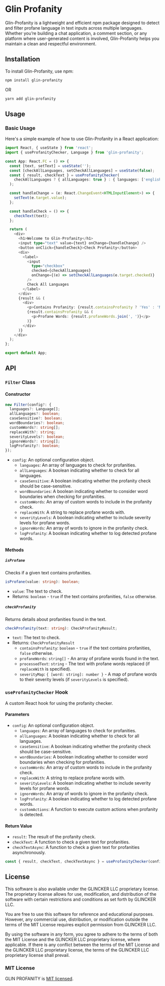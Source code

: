
# Glin Profanity
Glin-Profanity is a lightweight and efficient npm package designed to detect and filter profane language in text inputs across multiple languages. Whether you’re building a chat application, a comment section, or any platform where user-generated content is involved, Glin-Profanity helps you maintain a clean and respectful environment.

## Installation

To install Glin-Profanity, use npm:

```bash
npm install glin-profanity
```
OR

```bash
yarn add glin-profanity
```
## Usage

### Basic Usage

Here's a simple example of how to use Glin-Profanity in a React application:

```typescript
import React, { useState } from 'react';
import { useProfanityChecker, Language } from 'glin-profanity';

const App: React.FC = () => {
  const [text, setText] = useState('');
  const [checkAllLanguages, setCheckAllLanguages] = useState(false);
  const { result, checkText } = useProfanityChecker(
    checkAllLanguages ? { allLanguages: true } : { languages: ['english', 'french'] }
  );

  const handleChange = (e: React.ChangeEvent<HTMLInputElement>) => {
    setText(e.target.value);
  };

  const handleCheck = () => {
    checkText(text);
  };

  return (
    <div>
      <h1>Welcome to Glin-Profanity</h1>
      <input type="text" value={text} onChange={handleChange} />
      <button onClick={handleCheck}>Check Profanity</button>
      <div>
        <label>
          <input
            type="checkbox"
            checked={checkAllLanguages}
            onChange={(e) => setCheckAllLanguages(e.target.checked)}
          />
          Check All Languages
        </label>
      </div>
      {result && (
        <div>
          <p>Contains Profanity: {result.containsProfanity ? 'Yes' : 'No'}</p>
          {result.containsProfanity && (
            <p>Profane Words: {result.profaneWords.join(', ')}</p>
          )}
        </div>
      )}
    </div>
  );
};

export default App;
```

## API

### `Filter` Class

#### Constructor

```typescript
new Filter(config?: { 
  languages?: Language[]; 
  allLanguages?: boolean;
  caseSensitive?: boolean;
  wordBoundaries?: boolean;
  customWords?: string[];
  replaceWith?: string;
  severityLevels?: boolean; 
  ignoreWords?: string[];
  logProfanity?: boolean; 
});
```

- `config`: An optional configuration object.
  - `languages`: An array of languages to check for profanities.
  - `allLanguages`: A boolean indicating whether to check for all languages.
  - `caseSensitive`: A boolean indicating whether the profanity check should be case-sensitive.
  - `wordBoundaries`: A boolean indicating whether to consider word boundaries when checking for profanities.
  - `customWords`: An array of custom words to include in the profanity check.
  - `replaceWith`: A string to replace profane words with.
  - `severityLevels`: A boolean indicating whether to include severity levels for profane words. 
  - `ignoreWords`: An array of words to ignore in the profanity check.
  - `logProfanity`: A boolean indicating whether to log detected profane words. 

#### Methods

##### `isProfane`

Checks if a given text contains profanities.

```typescript
isProfane(value: string): boolean;
```

- `value`: The text to check.
- Returns: `boolean` - `true` if the text contains profanities, `false` otherwise.

##### `checkProfanity`

Returns details about profanities found in the text.

```typescript
checkProfanity(text: string): CheckProfanityResult;
```

- `text`: The text to check.
- Returns: `CheckProfanityResult`
  - `containsProfanity`: `boolean` - `true` if the text contains profanities, `false` otherwise.
  - `profaneWords`: `string[]` - An array of profane words found in the text.
  - `processedText`: `string` - The text with profane words replaced (if `replaceWith` is specified).
  - `severityMap`: `{ [word: string]: number }` - A map of profane words to their severity levels (if `severityLevels` is specified).

### `useProfanityChecker` Hook

A custom React hook for using the profanity checker.

#### Parameters

- `config`: An optional configuration object.
  - `languages`: An array of languages to check for profanities.
  - `allLanguages`: A boolean indicating whether to check for all languages.
  - `caseSensitive`: A boolean indicating whether the profanity check should be case-sensitive.
  - `wordBoundaries`: A boolean indicating whether to consider word boundaries when checking for profanities.
  - `customWords`: An array of custom words to include in the profanity check.
  - `replaceWith`: A string to replace profane words with.
  - `severityLevels`: A boolean indicating whether to include severity levels for profane words. 
  - `ignoreWords`: An array of words to ignore in the profanity check.
  - `logProfanity`: A boolean indicating whether to log detected profane words. 
  - `customActions`: A function to execute custom actions when profanity is detected.

#### Return Value

- `result`: The result of the profanity check.
- `checkText`: A function to check a given text for profanities.
- `checkTextAsync`: A function to check a given text for profanities asynchronously.

```typescript
const { result, checkText, checkTextAsync } = useProfanityChecker(config);
```

## License

This software is also available under the GLINCKER LLC proprietary license. The proprietary license allows for use, modification, and distribution of the software with certain restrictions and conditions as set forth by GLINCKER LLC.

You are free to use this software for reference and educational purposes. However, any commercial use, distribution, or modification outside the terms of the MIT License requires explicit permission from GLINCKER LLC. 

By using the software in any form, you agree to adhere to the terms of both the MIT License and the GLINCKER LLC proprietary license, where applicable. If there is any conflict between the terms of the MIT License and the GLINCKER LLC proprietary license, the terms of the GLINCKER LLC proprietary license shall prevail.

### MIT License

GLIN PROFANITY is [MIT licensed](./LICENSE).